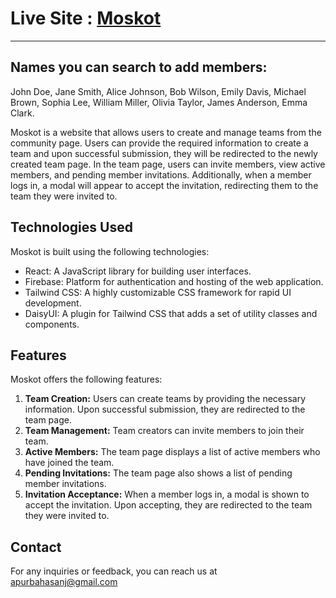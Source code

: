 # Live Site : [Moskot](https://moskot-c28b5.web.app/)
---
## Names you can search to add members:
John Doe, Jane Smith, Alice Johnson, Bob Wilson, Emily Davis, Michael Brown, Sophia Lee, William Miller, Olivia Taylor, James Anderson, Emma Clark.

Moskot is a website that allows users to create and manage teams from the community page. Users can provide the required information to create a team and upon successful submission, they will be redirected to the newly created team page. In the team page, users can invite members, view active members, and pending member invitations. Additionally, when a member logs in, a modal will appear to accept the invitation, redirecting them to the team they were invited to.

## Technologies Used

Moskot is built using the following technologies:

- React: A JavaScript library for building user interfaces.
- Firebase: Platform for authentication and hosting of the web application.
- Tailwind CSS: A highly customizable CSS framework for rapid UI development.
- DaisyUI: A plugin for Tailwind CSS that adds a set of utility classes and components.

## Features

Moskot offers the following features:

1. **Team Creation:** Users can create teams by providing the necessary information. Upon successful submission, they are redirected to the team page.
2. **Team Management:** Team creators can invite members to join their team.
3. **Active Members:** The team page displays a list of active members who have joined the team.
4. **Pending Invitations:** The team page also shows a list of pending member invitations.
5. **Invitation Acceptance:** When a member logs in, a modal is shown to accept the invitation. Upon accepting, they are redirected to the team they were invited to.




## Contact

For any inquiries or feedback, you can reach us at apurbahasanj@gmail.com
